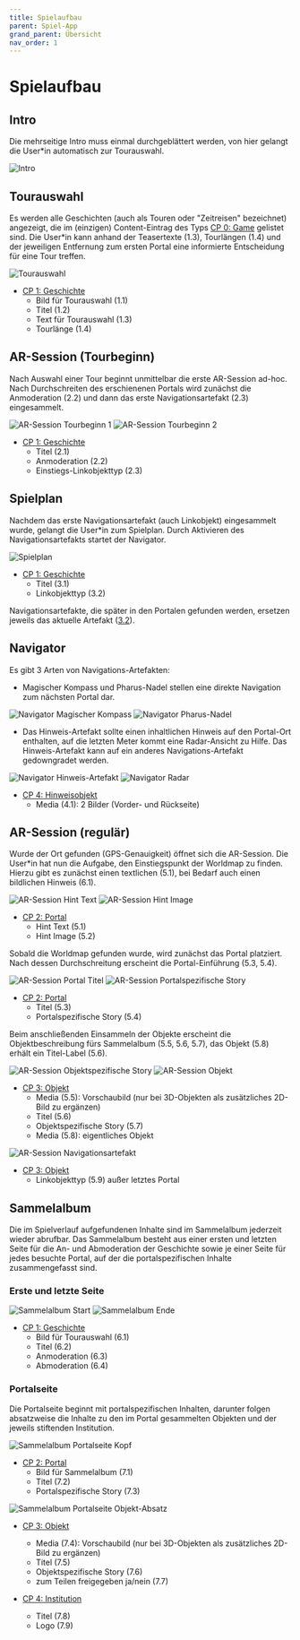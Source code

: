```yaml
---
title: Spielaufbau
parent: Spiel-App
grand_parent: Übersicht
nav_order: 1
---
```


# Spielaufbau

## Intro

Die mehrseitige Intro muss einmal durchgeblättert werden, von hier gelangt die User*in automatisch zur Tourauswahl.

![Intro](/img/1_intro.png)

## Tourauswahl

Es werden alle Geschichten (auch als Touren oder "Zeitreisen" bezeichnet) angezeigt, die im (einzigen) Content-Eintrag des Typs [CP 0: Game](2.1-cms-struktur.html#cp0-game) gelistet sind. Die User*in kann anhand der Teasertexte (1.3), Tourlängen (1.4) und der jeweiligen Entfernung zum ersten Portal eine informierte Entscheidung für eine Tour treffen.

![Tourauswahl](/img/2_tourauswahl.png)

- [CP 1: Geschichte](2.1-cms-struktur.html#cp1-geschichte)
    - Bild für Tourauswahl (<a name="1.1-bild-fuer-tourauswahl">1.1</a>)
    - Titel (<a name="1.2-titel">1.2</a>)
    - Text für Tourauswahl (<a name="1.3-text-fuer-tourauswahl">1.3</a>)
    - Tourlänge (<a name="1.4-tourlaenge">1.4</a>)

## AR-Session (Tourbeginn)

Nach Auswahl einer Tour beginnt unmittelbar die erste AR-Session ad-hoc. Nach Durchschreiten des erschienenen Portals wird zunächst die Anmoderation (2.2) und dann das erste Navigationsartefakt (2.3) eingesammelt.

![AR-Session Tourbeginn 1](/img/3_ar-session-tourbeginn-1.png) ![AR-Session Tourbeginn 2](/img/3_ar-session-tourbeginn-2.png)

- [CP 1: Geschichte](2.1-cms-struktur.html#cp1-geschichte)
    - Titel (<a name="2.1-titel">2.1</a>)
    - Anmoderation (<a name="2.2-anmoderation">2.2</a>)
    - Einstiegs-Linkobjekttyp (<a name="2.3-einstiegs-linkobjekttyp">2.3</a>)

## Spielplan

Nachdem das erste Navigationsartefakt (auch Linkobjekt) eingesammelt wurde, gelangt die User*in zum Spielplan. Durch Aktivieren des Navigationsartefakts startet der Navigator.

![Spielplan](/img/4_spielplan.png)

- [CP 1: Geschichte](2.1-cms-struktur.html#cp1-geschichte)
    - Titel (<a name="3.1-titel">3.1</a>)
    - Linkobjekttyp (<a name="3.2-linkobjekttyp">3.2</a>)

Navigationsartefakte, die später in den Portalen gefunden werden, ersetzen jeweils das aktuelle Artefakt ([3.2](#3.2-linkobjekttyp)).

## Navigator

Es gibt 3 Arten von Navigations-Artefakten:

- Magischer Kompass und Pharus-Nadel stellen eine direkte Navigation zum nächsten Portal dar.

![Navigator Magischer Kompass](/img/5_navigator-2.png) ![Navigator Pharus-Nadel](/img/5_navigator-3.png)

- Das Hinweis-Artefakt sollte einen inhaltlichen Hinweis auf den Portal-Ort enthalten, auf die letzten Meter kommt eine Radar-Ansicht zu Hilfe. Das Hinweis-Artefakt kann auf ein anderes Navigations-Artefakt gedowngradet werden.

![Navigator Hinweis-Artefakt](/img/5_navigator-1.png) ![Navigator Radar](/img/5_navigator-1b.png)

- [CP 4: Hinweisobjekt](2.1-cms-struktur.html#cp4-hinweisobjekt)
    - Media (<a name="4.1-media">4.1</a>): 2 Bilder (Vorder- und Rückseite)

## AR-Session (regulär)

Wurde der Ort gefunden (GPS-Genauigkeit) öffnet sich die AR-Session. Die User*in hat nun die Aufgabe, den Einstiegspunkt der Worldmap zu finden. Hierzu gibt es zunächst einen textlichen (5.1), bei Bedarf auch einen bildlichen Hinweis (6.1).

![AR-Session Hint Text](/img/6_ar-session-1a.png) ![AR-Session Hint Image](/img/6_ar-session-1b.png)

- [CP 2: Portal](2.1-cms-struktur.html#cp2-portal)
    - Hint Text (<a name="5.1-hint-text">5.1</a>)
    - Hint Image (<a name="5.2-hint-image">5.2</a>)

Sobald die Worldmap gefunden wurde, wird zunächst das Portal platziert. Nach dessen Durchschreitung erscheint die Portal-Einführung (5.3, 5.4).

![AR-Session Portal Titel](/img/6_ar-session-2a.png) ![AR-Session Portalspezifische Story](/img/6_ar-session-2b.png)

- [CP 2: Portal](2.1-cms-struktur.html#cp2-portal)
    - Titel (<a name="5.3-titel">5.3</a>)
    - Portalspezifische Story (<a name="5.4-portalspezifische-story">5.4</a>)

Beim anschließenden Einsammeln der Objekte erscheint die Objektbeschreibung fürs Sammelalbum (5.5, 5.6, 5.7), das Objekt (5.8) erhält ein Titel-Label (5.6).

![AR-Session Objektspezifische Story](/img/6_ar-session-3a.png) ![AR-Session Objekt](/img/6_ar-session-3b.png)

- [CP 3: Objekt](2.1-cms-struktur.html#cp3-objekt)
    - Media (<a name="5.5-vorschau">5.5</a>): Vorschaubild (nur bei 3D-Objekten als zusätzliches 2D-Bild zu ergänzen)
    - Titel (<a name="5.6-titel">5.6</a>)
    - Objektspezifische Story (<a name="5.7-objektspezifische-story">5.7</a>)
    - Media (<a name="5.8-objekt">5.8</a>): eigentliches Objekt

![AR-Session Navigationsartefakt](/img/6_ar-session-4a.png)

- [CP 3: Objekt](2.1-cms-struktur.html#cp3-objekt)
    - Linkobjekttyp (<a name="5.9-linkobjekttyp">5.9</a>) außer letztes Portal


## Sammelalbum

Die im Spielverlauf aufgefundenen Inhalte sind im Sammelalbum jederzeit wieder abrufbar. Das Sammelalbum besteht aus einer ersten und letzten Seite für die An- und Abmoderation der Geschichte sowie je einer Seite für jedes besuchte Portal, auf der die portalspezifischen Inhalte zusammengefasst sind.

### Erste und letzte Seite

![Sammelalbum Start](/img/7_sammelalbum-1.png) ![Sammelalbum Ende](/img/7_sammelalbum-2.png)

- [CP 1: Geschichte](2.1-cms-struktur.html#cp1-geschichte)
    - Bild für Tourauswahl (<a name="6.1-bild-fuer-tourauswahl">6.1</a>)
    - Titel (<a name="6.2-titel">6.2</a>)
    - Anmoderation (<a name="6.3-anmoderation">6.3</a>)
    - Abmoderation (<a name="6.4-abmoderation">6.4</a>)

### Portalseite

Die Portalseite beginnt mit portalspezifischen Inhalten, darunter folgen absatzweise die Inhalte zu den im Portal gesammelten Objekten und der jeweils stiftenden Institution.

![Sammelalbum Portalseite Kopf](/img/8_sammelalbum-portal-1.png)

- [CP 2: Portal](2.1-cms-struktur.html#cp2-portal)
    - Bild für Sammelalbum (<a name="7.1-bild-fuer-sammelalbum">7.1</a>)
    - Titel (<a name="7.2-titel">7.2</a>)
    - Portalspezifische Story (<a name="7.3-portalspezifische-story">7.3</a>)

![Sammelalbum Portalseite Objekt-Absatz](/img/8_sammelalbum-portal-2.png)

- [CP 3: Objekt](2.1-cms-struktur.html#cp3-objekt)
    - Media (<a name="7.4-media">7.4</a>): Vorschaubild (nur bei 3D-Objekten als zusätzliches 2D-Bild zu ergänzen)
    - Titel (<a name="7.5-titel">7.5</a>)
    - Objektspezifische Story (<a name="7.6-objektspezifische-story">7.6</a>)
    - zum Teilen freigegeben ja/nein (<a name="7.7-zum-teilen-freigegeben">7.7</a>)

- [CP 4: Institution](2.1-cms-struktur.html#cp5-institution)
    - Titel (<a name="7.8-titel">7.8</a>)
    - Logo (<a name="7.9-logo">7.9</a>)
